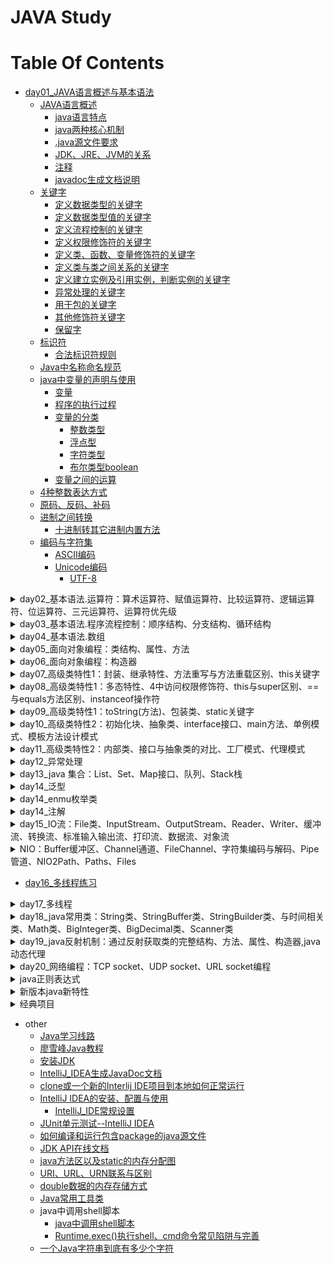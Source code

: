 JAVA Study
==

# Table Of Contents

* [day01_JAVA语言概述与基本语法](./day01/README.md "day01")
    * [JAVA语言概述](./day01/README.md#JAVA语言概述)
        * [java语言特点](./day01/README.md#java语言特点)
        * [java两种核心机制](./day01/README.md#java两种核心机制)
        * [.java源文件要求](./day01/README.md#java源文件要求)
        * [JDK、JRE、JVM的关系](./day01/README.md#JDKJREJVM的关系)
        * [注释](./day01/README.md#注释)
        * [javadoc生成文档说明](./day01/README.md#javadoc生成文档说明)
    * [关键字](./day01/README.md#关键字)
        * [定义数据类型的关键字](./day01/README.md#定义数据类型的关键字)
        * [定义数据类型值的关键字](./day01/README.md#定义数据类型值的关键字)
        * [定义流程控制的关键字](./day01/README.md#定义流程控制的关键字)
        * [定义权限修饰符的关键字](./day01/README.md#定义权限修饰符的关键字)
        * [定义类、函数、变量修饰符的关键字](./day01/README.md#定义类函数变量修饰符的关键字)
        * [定义类与类之间关系的关键字](./day01/README.md#定义类与类之间关系的关键字)
        * [定义建立实例及引用实例，判断实例的关键字](./day01/README.md#定义建立实例及引用实例判断实例的关键字)
        * [异常处理的关键字](./day01/README.md#异常处理的关键字)
        * [用于包的关键字](./day01/README.md#用于包的关键字)
        * [其他修饰符关键字](./day01/README.md#其他修饰符关键字)
        * [保留字](./day01/README.md#保留字)
    * [标识符](./day01/README.md#标识符)
        * [合法标识符规则](./day01/README.md#合法标识符规则)
    * [Java中名称命名规范](./day01/README.md#Java中名称命名规范)
    * [java中变量的声明与使用](./day01/README.md#java中变量的声明与使用)
        * [变量](./day01/README.md#变量)
        * [程序的执行过程](./day01/README.md#程序的执行过程)
        * [变量的分类](./day01/README.md#变量的分类)
            * [整数类型](./day01/README.md#整数类型)
            * [浮点型](./day01/README.md#浮点型)
            * [字符类型](./day01/README.md#字符类型)
            * [布尔类型boolean](./day01/README.md#布尔类型boolean)
        * [变量之间的运算](./day01/README.md#变量之间的运算)
    * [4种整数表达方式](./day01/README.md#4种整数表达方式)
    * [原码、反码、补码](./day01/README.md#原码反码补码)
    * [进制之间转换](./day01/README.md#进制之间转换)
        * [十进制转其它进制内置方法](./day01/README.md#十进制转其它进制内置方法)
    * [编码与字符集](./day01/README.md#编码与字符集)
        * [ASCII编码](./day01/README.md#ASCII编码)
        * [Unicode编码](./day01/README.md#Unicode编码)
            * [UTF-8](./day01/README.md#UTF-8)
</details>

<details>
<summary>day02_基本语法.运算符：算术运算符、赋值运算符、比较运算符、逻辑运算符、位运算符、三元运算符、运算符优先级</summary>

* [day02_基本语法](./day02/README.md "day02")
    * [运算符](./day02/README.md#运算符)
        * [算术运算符](./day02/README.md#算术运算)
            * [取模(取余数)：%](./day02/README.md#取模取余数)
            * [自增](./day02/README.md#自增)
            * [自减](./day02/README.md#自减)
            * [算术运算符的注意问题](./day02/README.md#算术运算符的注意问题)
            * [算术运算示例](./day02/README.md#算术运算示例)
        * [赋值运算符](./day02/README.md#赋值运算符)
        * [比较运算符](./day02/README.md#比较运算符)
        * [逻辑运算符](./day02/README.md#逻辑运算符)
            * [逻辑运算符对比示例](./day02/README.md#逻辑运算符对比示例)
        * [位运算符](./day02/README.md#位运算符)
            * [位运算符细节](./day02/README.md#位运算符细节)
            * [位运算应用例子](./day02/README.md#位运算应用例子)
        * [三元运算符](./day02/README.md#三元运算符)
        * [运算符的优先级](./day02/README.md#运算符的优先级)
    * [10进制数转成以16进制格式打印出来](./day02/README.md#10进制数转成以16进制格式打印出来)

</details>


<details>
<summary>day03_基本语法.程序流程控制：顺序结构、分支结构、循环结构</summary>

* [day03_基本语法.程序流程控制.循环结构](./day03/README.md "day03")
    * [程序流程控制](./day03/README.md#程序流程控制)
        * [结构类型](./day03/README.md#结构类型)
            * 顺序结构
            * 分支结构
            * 循环结构
    * [分支结构](./day03/README.md#分支结构)
        * [if-else](./day03/README.md#if-else)
        * [switch-case](./day03/README.md#switch-case)
            * [switch-case规则](./day03/README.md#switch-case规则)
        * [自动判断是否为闰年 示例](./day03/DateEstimationDays2.java)
    * [循环结构](./day03/README.md#循环结构)
        * [for循环](./day03/README.md#for循环)
        * [while](./day03/README.md#while)
        * [do-while](./day03/README.md#do-while)
        * [特殊流程控制break](./day03/README.md#特殊流程控制break)
            * break语句用于终止某个语句块的执行
            * [break语句出现在多层，嵌套的语句块中时，可以通过标签指明要终止的是哪一层语句块](./day03/README.md#break语句出现在多层嵌套的语句块中时可以通过标签指明要终止的是哪一层语句块)
        * [continue特殊控制](./day03/README.md#continue特殊控制)
        * [return](./day03/README.md#return)
        * [break, continue, return特殊流程控制说明](./day03/README.md#break-continue-return特殊流程控制说明)
</details>


<details>
<summary>day04_基本语法.数组</summary>

* [day04_基本语法.数组](./day04/README.md "day04")
    * [数组](./day04/README.md#数组)
    * [数组声明与初始化](./day04/README.md#数组声明与初始化)
    * [数组元素的默认值](./day04/README.md#数组元素的默认值)
    * [java数据的内存基本结构](./day04/README.md#java数据的内存基本结构)
    * [多维数组](./day04/README.md#多维数组)
        * [数组的不同书写格式](./day04/README.md#数组的不同书写格式)
        * [混合数据类型数组](./day04/README.md#混合数据类型数组)
    * [Arrays数组操作类](./day04/README.md#Arrays数组操作类)
    

</details>


<details>
<summary>day05_面向对象编程：类结构、属性、方法</summary>

* [day05_面向对象编程](./day05/README.md "day05")
    * [学习面向对象内容的三条主线](./day05/README.md#学习面向对象内容的三条主线)
    * [面向对象与面向过程](./day05/README.md#面向对象与面向过程)
    * [面向对象的思想概述](./day05/README.md#面向对象的思想概述)
    * [class类结构](./day05/README.md#class类结构)
        * [类的成员构成示例1](./day05/README.md#类的成员构成示例1)
        * [类的成员构成示例2](./day05/README.md#类的成员构成示例2)
    * [创建java自定义类](./day05/README.md#创建java自定义类)
        * [类的成员之一：属性](./day05/README.md#类的成员之一：属性)
        * [类中变量分类：成员变量与局部变量](./day05/README.md#类中变量分类成员变量与局部变量)
            * [成员变量的默认值(类变量、实例变量)](./day05/README.md#成员变量的默认值类变量实例变量)
        * [类的成员之二：方法](./day05/README.md#类的成员之二方法)
        * [对象的创建和使用](./day05/README.md#对象的创建和使用)
        * [类的访问机制](./day05/README.md#类的访问机制)
        * [方法(method)](./day05/README.md#方法method)
            * 方法的调用
        * [方法的重载](./day05/README.md#方法的重载)
        * [可变个数的形参](./day05/README.md#可变个数的形参)
    * [内存划分的结构](./day05/README.md#内存划分的结构)
    * [方法的参数传递](./day05/README.md#方法的参数传递)
    * [面向对象特征之一：封装和隐藏](./day05/README.md#面向对象特征之一封装和隐藏)
        * [信息的封装和隐藏](./day05/README.md#信息的封装和隐藏)
        

</details>

<details>
<summary>day06_面向对象编程：构造器</summary>

* [day06_面向对象编程.构造器](./day06/README.md "day06")
    * [类的成员之三：构造器(构造方法)](./day06/README.md#类的成员之三构造器构造方法)
        * [构造器的特征](./day06/README.md#构造器的特征)
        * [构造器的作用](./day06/README.md#构造器的作用)
        * [构造器语法格式](./day06/README.md#构造器语法格式)
        * [构造器规则](./day06/README.md#构造器规则)
    * [构造器重载](./day06/README.md#构造器重载)

</details>

<details>
<summary>day07_高级类特性1：封装、继承特性、方法重写与方法重载区别、this关键字</summary>

* [day07_高级类特性1](./day07/README.md "day07")
    * [关键字--this](./day07/README.md#关键字--this)
        * [this作用](./day07/README.md#this作用)
        * [this关键字使用注意事项](./day07/README.md#this关键字使用注意事项)
    * [JavaBean](./day07/README.md#JavaBean)
    * [UML图表示类方法](./day07/README.md#UML图表示类方法)
    * [关键字--package](./day07/README.md#关键字--package)
        * [package的使用](./day07/README.md#package的使用)
    * [关键字--import](./day07/README.md#关键字--import)
        * [import语句使用注意事项](./day07/README.md#import语句使用注意事项)
    * [JDK主要的包介绍](./day07/README.md#JDK主要的包介绍)
    * [面向对象特征之二：继承](./day07/README.md#面向对象特征之二继承)
        * [继承基本概念](./day07/README.md#继承基本概念)
        * [继承的作用](./day07/README.md#继承的作用)
        * [继承的规则](./day07/README.md#继承的规则)
    * [方法的重写(overrides)](./day07/README.md#方法的重写overrides)
        * [定义](./day07/README.md#定义)
        * [方法重写规则](./day07/README.md#方法重写规则)
    * [方法重写与方法重载的区别](./day07/README.md#方法重写与方法重载的区别)
</details>


<details>
<summary>day08_高级类特性1：多态特性、4中访问权限修饰符、this与super区别、==与equals方法区别、instanceof操作符</summary>

* [day08_高级类特性1](./day08/README.md "day08")
    * [四种访问权限修饰符](./day08/README.md#四种访问权限修饰符)
    * [super关键字](./day08/README.md#super关键字)
        * [调用父类的构造器](./day08/README.md#调用父类的构造器)
    * [this和super的区别](./day08/README.md#this和super的区别)
        * [super父类与子类的内存结构](./day08/README.md#super父类与子类的内存结构)
        * [子类对象实例化的过程及内存结构](./day08/README.md#子类对象实例化的过程及内存结构)
    * [面向对象特征之三：多态性](./day08/README.md#面向对象特征之三多态性)
        * [虚拟方法调用(Virtual method invocation)](./day08/README.md#虚拟方法调用Virtual-method-invocation)
        * [子类继承父类](./day08/README.md#子类继承父类)
    * [instanceof操作符](./day08/README.md#instanceof操作符)
    * [对象类型转换(Casting)](./day08/README.md#对象类型转换Casting)
    * [Object类](./day08/README.md#Object类)
        * [Object类中的主要方法](./day08/README.md#Object类中的主要方法)
    * [==操作符与equals方法](./day08/README.md#操作符与equals方法)
    

</details>


<details>
<summary>day09_高级类特性1：toString(方法)、包装类、static关键字</summary>

* [day09_高级类特性1](./day09/README.md "day09")
    * [toString()方法](./day09/README.md#toString方法)
    * [包装类(Wrapper)](./day09/README.md#包装类Wrapper)
        * [基本数据类型、包装类、String类三者之间的互转](./day09/README.md#基本数据类型包装类String类三者之间的互转)
    * [static关键字](./day09/README.md#static关键字)
        * [类属性、类方法的设计思想](./day09/README.md#类属性类方法的设计思想)
        

</details>


<details>
<summary>day10_高级类特性2：初始化块、抽象类、interface接口、main方法、单例模式、模板方法设计模式</summary>

* [day10_高级类特性2](./day10/README.md "day10")
    * [单例设计模式(Singleton)](./day10/README.md#单例设计模式Singleton)
        * [单例的实现](./day10/README.md#单例的实现)
    * [main方法](./day10/README.md#main方法)
    * [类的成员之四：初始化块](./day10/README.md#类的成员之四初始化块)
        * [代码块分类：static代码块、非satic代码块](./day10/README.md#代码块分类)
    * [final关键字](./day10/README.md#final关键字)
    * [抽象类(abstract class)](./day10/README.md#抽象类abstract-class)
    * [模板方法设计模式(TemplateMethod)](./day10/README.md#模板方法设计模式TemplateMethod)
    * [interfacer接口](./day10/README.md#interfacer接口)
        * [接口用法总结](./day10/README.md#接口用法总结)
        * [java8接口的改进](./day10/README.md#java8接口的改进)
</details>


<details>
<summary>day11_高级类特性2：内部类、接口与抽象类的对比、工厂模式、代理模式</summary>

* [day11_高级类特性2](./day11/README.md "day11")
    * [工厂方法设计模式(factory method)](./day11/README.md#工厂方法设计模式factory-method)
        * 概述
        * [应用场景](./day11/README.md#应用场景)
        * [示例](./day11/README.md#工厂方法设计模式示例)
        * [工厂方法设计总结](./day11/README.md#工厂方法设计总结)
    * [代理模式(proxy)](./day11/README.md#代理模式(proxy))
        * 概述(./day11/README.md#)
        * [示例](./day11/README.md#示例)
    * [接口和抽象类的关系](./day11/README.md#)
    * [类的成员之五：内部类](./day11/README.md#类的成员之五内部类)
        * [内部类示例](./day11/README.md#内部类示例)
    * [匿名内部类](./day11/README.md#匿名内部类)
        * [匿名内部示例](./day11/README.md#匿名内部示例)

</details>


<details>
<summary>day12_异常处理</summary>

* [day12_异常处理](./day12/README.md "day12")
    * [异常的定义](./day12/README.md#异常的定义)
        * [分类](./day12/README.md#分类)
        * Exception
        * 异常解决方法
        * [异常特点](./day12/README.md#异常特点)
        * [java异常类层次](./day12/README.md#java异常类层次)
        * [异常、错误 示例](./day12/README.md#示例)
    * [异常处理机制](./day12/README.md#异常处理机制)
        * [如何处理异常](./day12/README.md#如何处理异常)
    * [异常处理方式一：抓取异常](./day12/README.md#异常处理方式一抓取异常)
        * [注意](./day12/README.md#注意)
    * [异常处理方式二：声明抛出异常](./day12/README.md#异常处理方式二声明抛出异常)
        * [重写方法声明抛出异常的原则](./day12/README.md#重写方法声明抛出异常的原则)
    * [手动抛出异常](./day12/README.md#手动抛出异常)
    * [自定义异常类](./day12/README.md#自定义异常类)
    * [异常处理小结](./day12/README.md#异常处理小结)
        * [java异常处理模型：抓抛模型](./day12/README.md#java异常处理模型抓抛模型)
        * [异常处理5个关键字](./day12/README.md#异常处理5个关键字)
    * 其他
        * [java对象在内存中的结构](./day12/README.md#java对象在内存中的结构)
</details>


<details>
<summary>day13_java 集合：List、Set、Map接口、队列、Stack栈</summary>

* [day13_java 集合](./day13/README.md "day13")
    * [java集合概述](./day13/README.md#java集合概述)
        * [Collection接口继承树](./day13/README.md#Collection接口继承树)
        * [Map接口继承树](./day13/README.md#Map接口继承树)
    * [Collection接口](./day13/README.md#Collection接口)
        * [Collection接口方法](./day13/README.md#Collection接口方法)
        * [使用Iterator接口遍历集合元素](./day13/README.md#使用Iterator接口遍历集合元素)
        * [for增强版遍历集合元素--foreach](./day13/README.md#for增强版遍历集合元素--foreach)
    * [List接口](./day13/README.md#List接口)
        * [List接口实现类之一：ArrayList](./day13/README.md#List接口实现类之一ArrayList)
        * [List实现类之二：LinkedList](./day13/README.md#List实现类之二LinkedList)
        * [List实现类之三：Vector](./day13/README.md#List实现类之三Vector)
        * [ListIterator接口](./day13/README.md#ListIterator接口)
        * [Iterator与ListIterator主要区别](./day13/README.md#Iterator与ListIterator主要区别)
    * [Set接口](./day13/README.md#Set接口)
        * [Set要求](./day13/README.md#Set要求)
        * [Set实现类之一：HashSet](./day13/README.md#Set实现类之一HashSet)
        * [hashCode()方法](./day13/README.md#hashCode方法)
        * [Set实现类之二：LinkedHashSet](./day13/README.md#Set实现类之二LinkedHashSet)
        * [Set实现类之三：TreeSet](./day13/README.md#Set实现类之三TreeSet)
        * [Set交集、并集、差集运算](./day13/README.md#Set交集并集差集运算)
    * [Map接口](./day13/README.md#Map接口)
        * [Map常用方法](./day13/README.md#Map常用方法)
        * [Map特点](./day13/README.md#Map特点)
        * [Map接口实现类之一：HashMap](./day13/README.md#Map接口实现类之一HashMap)
            * HashMap特点
            * [Map创建对象时指定初始值](./day13/README.md#Map创建对象时指定初始值)
        * [Map接口实现类之二：LinkedHashMap](./day13/README.md#Map接口实现类之二LinkedHashMap)
        * [Map接口实现类之三：TreeMap](./day13/README.md#Map接口实现类之三TreeMap)
        * [Map接口实现类之四：Hashtable](./day13/README.md#Map接口实现类之四Hashtable)
        * [Map接口实现类之五：Properties](./day13/README.md#Map接口实现类之五Properties)
    * [操作集合的工具类：Collections, 可控制List,Set,Map等的线程安全](./day13/README.md#操作集合的工具类Collections)
    * Enumeration迭代器
    * [其他](./day13/README.md#其他)
        * [Scanner异常处理](./day13/README.md#Scanner异常处理)
        * [List中元素为对象，通过对象中的指定属性进行排序](./day13/README.md#list中元素为对象通过对象中的指定属性进行排序)
        * [List、Set、Map在创建对象时指定初始值](./day13/README.md#ListSetMap在创建对象时指定初始值)
        * [List与Set互转](./day13/README.md#List与Set互转)
        * [Array与Set互转](./day13/README.md#Array与Set互转)
    * [Queue队列](./day13/queue.md)
        * [Queue概念](./day13/queue.md#Queue概念)
        * [Queue特点](./day13/queue.md#Queue特点)
        * [Queue方法](./day13/queue.md#Queue方法)
        * [Queue示例](./day13/queue.md#Queue示例)
    * [PriorityQueue优先权队列](./day13/priority_queue.md)
        * [PriorityQueue概念](./day13/priority_queue.md#PriorityQueue概念)
        * [PriorityQueue特点](./day13/priority_queue.md#PriorityQueue特点)
        * [PriorityQueue示例](./day13/priority_queue.md#PriorityQueue示例)
    * [Deque双端队列](./day13/deque.md)
        * [Deque概念](./day13/deque.md#Deque概念)
        * [Deque特点](#Deque特点)
        * [Queue和Deque出队和入队方法比较](#Queue和Deque出队和入队方法比较)
        * [Deque示例](#Deque示例)
    * [Stack栈](./day13/stack.md)
        * [Stack概念](./day13/stack.md#Stack概念)
        * [Stack类方法](./day13/stack.md#Stack类方法)
        * [Deque代替Stack方法](./day13/stack.md#Deque代替Stack方法)
        * [Stack示例](./day13/stack.md#Stack示例)
    * [Stack、Queue遍历](./day13/src/com/java/queue/StackQueueBianli.java)
</details>


<details>
<summary>day14_泛型</summary>

* [day14_泛型](./day14/README.md "泛型")
    * [泛型概述](./day14/README.md#泛型概述)
    * [泛型的使用](./day14/README.md#泛型的使用)
    * [泛型的几个重要使用的地方](./day14/README.md#泛型的几个重要使用的地方)
    * [泛型类规则](./day14/README.md#泛型类规则)
        * 自定义泛型类示例
    * [泛型接口](./day14/README.md#泛型接口)
    * [泛型方法](./day14/README.md#泛型方法)
    * [泛型与继承的关系](./day14/README.md#泛型与继承的关系)
    * [泛型通配符](./day14/README.md#泛型通配符)
</details>


<details>
<summary>day14_enmu枚举类</summary>

* [enmu枚举类](./README/枚举类.md "enmu枚举类")
    * [枚举类入门](./README/枚举类.md#)
        * [枚举类的属性](./README/枚举类.md#枚举类的属性)
    * [自定义枚举类](./README/枚举类.md#自定义枚举类)
    * [enum枚举类与普通类的区别](./README/枚举类.md#enum枚举类与普通类的区别)
    * [常用方法](./README/枚举类.md#常用方法)
        * [enum枚举类示例](./README/枚举类.md#enum枚举类示例)
    * [枚举类实现接口](./README/枚举类.md#枚举类实现接口)
        * [实现接口的枚举类示例](./README/枚举类.md#实现接口的枚举类示例)
    * [JDK内置的枚举类示例](./day14/src/com/java/enumerate/enumerate.md)
</details>


<details>
<summary>day14_注解</summary>

* [注解](./README/注解.md "注解")
    * [注解概述](./README/注解.md#注解概述)
    * [三个常用的Annotation](./README/注解.md#三个常用的Annotation)
        * [三个基本注解的使用示例](./README/注解.md#三个基本注解的使用示例)
    * [自定义注解](./README/注解.md#自定义注解)
        * [自定义注解示例](./README/注解.md#自定义注解示例)
    * [元注解](./README/注解.md#元注解)
    * [提取Annotation信息](./README/注解.md#提取Annotation信息)
    * [内置注解源码](./README/注解.md#内置注解源码)
    * [java8注解新特性](./README/注解.md#java8注解新特性)

</details>


<details>
<summary>day15_IO流：File类、InputStream、OutputStream、Reader、Writer、缓冲流、转换流、标准输入输出流、打印流、数据流、对象流</summary>

* [day15_IO流](./day15/README.md "IO流")
    * [File类](./day15/README.md#File类)
    * [JAVA IO原理](./day15/README.md#java-io原理)
    * [流的分类](./day15/README.md#流的分类)
        * [流的抽象基类](./day15/README.md#流的抽象基类)
        * [IO流体系](./day15/README.md#IO流体系)
        * [节点流和处理流](./day15/README.md#节点流和处理流)
    * [InputStream、Reader](./day15/README.md#inputstreamreader)
    * [OutputStream、Writer](./day15/README.md#outputstreamwriter)
    * [处理流之一：缓冲流](./day15/README.md#处理流之一缓冲流)
    * [处理流之二：转换流](./day15/README.md#处理流之二转换流)
        * [InputStreamReader](./day15/README.md#InputStreamReader)
        * [OutputStreamWriter](./day15/README.md#OutputStreamWriter)
    * [字符集](./day15/README.md#字符集)
    * [字符编码、解码(字节数组与字符数组互转时才需要指定字符集)](./day15/README.md#字符编码解码字节数组与字符数组互转时才需要指定字符集)
    * [处理之三：标准输入输出流](./day15/README.md#处理之三标准输入输出流)
    * [处理流之四：打印流](./day15/README.md#处理流之四打印流)
    * [处理流之五：数据流DataInputStream、DataOutputStream](./day15/README.md#处理流之五数据流DataInputStreamDataOutputStream)
    * [处理流之六：对象流](./day15/README.md#处理流之六对象流)
        * [对象流使用注意，读取时报java.io.EOFException异常](./day15/README.md#对象流使用注意读取时报javaioEOFException异常)
        * 对象的序列化
        * 使用对象流序列化对象
    * [RandomAccessFile类,可控制可任意位置读写文件](./day15/README.md#RandomAccessFile类)
    * [流的基本应用小总结](./day15/README.md#流的基本应用小总结)
    

</details>


<details>
<summary>NIO：Buffer缓冲区、Channel通道、FileChannel、字符集编码与解码、Pipe管道、NIO2Path、Paths、Files</summary>

* [NIO](./NIO/README.md)
    * [NIO概述](./NIO/README.md#NIO概述)
    * [NIO与IO的区别](./NIO/README.md#[NIO与IO的区别])
    * [Channel通道与Buffer缓冲区](./NIO/README.md#Channel通道与Buffer缓冲区)
    * [Buffer缓冲区](./NIO/README.md#Buffer缓冲区)
        * [缓冲区的基本属性](./NIO/README.md#缓冲区的基本属性)
        * [Buffer常用方法](./NIO/README.md#Buffer常用方法)
        * [Buffer数据操作方法](./NIO/README.md#Buffer数据操作方法)
        * [直接缓冲区与非直接缓冲区](./NIO/README.md#直接缓冲区与非直接缓冲区)
        * [HeapByteBuffer与DirectByteBuffer](./NIO/README.md#HeapByteBuffer与DirectByteBuffer)
    * [Channel通道](./NIO/README.md#Channel通道)
        * [Channel接口的主要实现类](./NIO/README.md#Channel接口的主要实现类)
        * [获取通道](./NIO/README.md#获取通道)
        * [分散读取Scatter和聚集写入Gather](./NIO/README.md#分散读取Scatter和聚集写入Gather)
        * [通道之间的数据传输](./NIO/README.md#通道之间的数据传输)
    * [FileChannel常用方法](./NIO/README.md#FileChannel常用方法)
    * [非阻塞式NIO、阻塞式NIO、与阻塞式IO](./NIO/README.md#非阻塞式NIO阻塞式NIO与阻塞式IO)
        * [NIO TCP socket编程](./NIO/README.md#NIOTCPsocket编程)
        * [NIO UDP socket编程](./NIO/README.md#NIOUDPsocket编程)
        * [选择器Selector](./NIO/README.md#选择器Selector)
        * [SelectionKey](./NIO/README.md#SelectionKey)
        * [网络编程常用Channel](./NIO/README.md#网络编程常用Channel)
    * [字符集编码与解码](./NIO/README.md#字符集编码与解码)
    * [Pipe管道](./NIO/README.md#Pipe管道)
    * [NIO2 Path、Paths、Files](./NIO/README.md#NIO2PathPathsFiles)
        * [Path接口](./NIO/README.md#Path接口)
        * [Paths类](./NIO/README.md#Paths类)
        * [Files类](./NIO/README.md#Files类)
    * [自动资源管理](./NIO/README.md#自动资源管理)
</details>

* [day16_多线程练习](./day16/README.md "")


<details>
<summary>day17_多线程</summary>

* [day17_多线程](./day17/README.md "多线程")
    * [程序、进程、线程概念](./day17/README.md#程序进程线程概念)
    * [多线程使用场景](./day17/README.md#多线程使用场景)
        * 多线程的创建和启动
    * [Thread类](./day17/README.md#Thread类)
        * [创建线程(类)的两种方法](./day17/README.md#创建线程类的两种方法)
            * [继承Thread类](./day17/README.md#继承Thread类)
            * [实现Runnable接口](./day17/README.md#实现Runnable接口)
         * [继承Thread方式和实现Runnable方法的联系与区别](./day17/README.md#继承Thread方式和实现Runnable方法的联系与区别)
         * [Thread构造器](./day17/README.md#Thread构造器)
         * [Thread常用方法](./day17/README.md#Thread常用方法)
    * [线程的调度](./day17/README.md#线程的调度)
    * [线程的优先级](./day17/README.md#线程的优先级)
    * [使用多线程的优点](./day17/README.md#使用多线程的优点)
    * [线程的分类](./day17/README.md#线程的分类)
        * 守护线程
        * 用户线程
    * [线程的生命周期](./day17/README.md#线程的生命周期)
    * [线程的同步](./day17/README.md#线程的同步)
    * [synchronized线程同步使用方法](./day17/README.md#synchronized线程同步使用方法)
    * [synchronized线程同步机制的两种实现方式](./day17/README.md#synchronized线程同步机制的两种实现方式)
        * 同步代码块
        * 同步方法
    * [互斥锁](./day17/README.md#互斥锁)
    * [懒汉式单例模式线程安全问题修复](./day17/README.md#懒汉式单例模式线程安全问题修复)
    * [释放锁的操作](./day17/README.md#释放锁的操作)
    * [不会释放锁的操作](./day17/README.md#不会释放锁的操作)
    * [线程的死锁问题](./day17/README.md#线程的死锁问题)
    * [线程通信](./day17/README.md#线程通信)
        * 线程通信示例
        * 线程通信应用示例(生产者/消费者问题)
</details>


<details>
<summary>day18_java常用类：String类、StringBuffer类、StringBuilder类、与时间相关类、Math类、BigInteger类、BigDecimal类、Scanner类</summary>

* [day18_java常用类](./day18/README.md "java常用类")
    * [String类](./day18/README.md#String类)
        * 字符串的特性
        * String类的构造器
        * String方法
            * [String的hashCode()方法](./day18/README.md#String的hashCode方法)
        * 字符串与基本数据类型、包装类之间转换
        * 字符串与字节数组的相互转换
        * 字符串与字符数组的相互转换
    * [StringBuffer类](./day18/README.md#StringBuffer类)
        * 特点
        * 构造器
        * StringBuffer方法
    * [StringBuilder类](./day18/README.md#StringBuilder类)
        * String、StringBuffer、StringBuilder特点比较
    * 与时间相关的类
        * System.currentTimeMillis();
        * Date：java.util.Date、java.sql.Date
        * SimpleDateFormat
            * [SimpleDateForma的pattern字母定义](./day18/README.md#SimpleDateForma的pattern字母定义)
        * Calendar
    * [主要时间标准](./day18/README.md#主要时间标准)
    * [System类的System.currentTimeMillis()方法](./day18/README.md#system类的systemcurrenttimemillis方法)
    * [Date类](./day18/README.md#Date类)
    * [SimpleDateFormat类](./day18/README.md#SimpleDateFormat类)
        * [匹配模式的字母定义](./day18/README.md#simpledateforma的pattern字母定义)
        * [根据指定格式 日期时间对象与字符串互转](./day18/src/com/java/www/SimpleDateFormatTest.java)
    * [Calendar类](./day18/README.md#Calendar类)
        * [Calendar类使用注意](./day18/README.md#Calendar类使用注意)
    * [Math类](./day18/README.md#Math类)
    * [BigInteger类](./day18/README.md#BigInteger类)
    * [BigDecimal类](./day18/README.md#BigDecimal类)
        * [float、double类型数据计算时精度丢失避免方法](./day18/README.md#floatdouble类型数据计算时精度丢失避免方法)
    * [Scanner类](./day18/README.md#Scanner类)
        * [Scanner类](./day18/README.md#next与nextLine区别)
</details>


<details>
<summary>day19_java反射机制：通过反射获取类的完整结构、方法、属性、构造器,java动态代理</summary>

* [day19_java反射机制](./day19/README.md "java反射机制")
    * [java reflection](./day19/README.md#java-reflection)
        * 反射机制提供的功能
        * 反射相关的主要API
        * Class类主要方法
        * 反射示例
        * 获取类的Class实例的4种方法
        * 示例
    * [JAVA类加载过程](./day19/README.md#JAVA类加载过程)
        * ClassLoader
        *  类加载器一个主要方法
    * [通过反射调用类的完整结构](./day19/README.md#通过反射调用类的完整结构)
        * 获取实现的接口
        * 获取所继承的父类
        * 获取全部的构造器
        * 获取全部的方法
        * 获取全部的属性(Field)
        * 获取注解(Annotation)
        * 泛型相关
        * 获取类所在的包
        * 获取内部类
        * 数字形式修饰符转String修饰符
        * 示例
    * [通过反射调用类中指定的方法、属性、构造器](./day19/README.md#通过反射调用类中指定的方法属性构造器)
        * 调用指定的方法
        * 调用指定的属性
        * 调用指定的构造器
    * [遍历打印指定类的成员（属性变量、构造器、方法）](./day19/README.md#遍历指定类的成员属性变量构造器方法)
    * [JAVA动态代理](./day19/README.md#JAVA动态代理)
        * 静态代理示例
        * 动态代理示例
    * [动态代理与AOP(Aspect Orient Programming面向切面编程)](./day19/README.md#动态代理与aopaspect-orient-programming面向切面编程)
        * AOP代理示例
    
        

</details>


<details>
<summary>day20_网络编程：TCP socket、UDP socket、URL socket编程</summary>

* [day20_网络编程](./day20/README.md "网络编程")
    * [网络编程概述](./day20/README.md#网络编程概述)
    * [通讯要素](./day20/README.md#网络基础)
        * IP和端口
            * InetAddress类(IP地址)、InetSocketAddress(IP、端口)
        * 网络通信协议
    * [TCP socket网络编程](./day20/README.md#基于Socket的TCP编程)
        * ServerSocket类
        * Socket类
        * [TCP socket、WebServer示例](./day20/README.md#TCP-socket示例)
    * [UDP socket网络编程](./day20/README.md#基于socket的UDP编程)
        * DatagramSocket类
        * DatagramPacket类
    * [URL socket网络编程](./day20/README.md#URL编程)
        * URL类
        * URLConnection类
        * HttpURLConnection类
    * [小结](./day20/README.md#小结)
    * [其他](./day20/README.md#其他)
        * [java lambda表达式](./day20/README.md#java-lambda表达式)
        * [InputStream判断数据已经读取结束的解决方法](./day20/README.md#InputStream判断数据已经读取结束的解决方法)

</details>


<details>
<summary>java正则表达式</summary>

* java正则表达式
    * [正则表达式概述](./regex/README.md#正则表达式例子)
    * [java regex正则](./regex/README.md#javaregex正则)
        * [java.util.regex包结构](./regex/README.md#javautilregex包结构)
        * [Pattern类](./regex/README.md#Pattern类)
            * [Pattern类主要方法](./regex/README.md#Pattern类主要方法)
        * [Matcher类](./regex/README.md#Matcher类)
            * [Matcher类主要方法](./regex/README.md#Matcher类主要方法)
        * [java正则示例](./regex/README.md#java正则示例)
        * [PatternSyntaxException异常类的方法](./regex/README.md#PatternSyntaxException异常类的方法)

</details>


<details>
<summary>新版本java新特性</summary>

<details>
<summary>java 8新特性</summary>

* [java 8新特性](./jdk8/README.md)
    * [本章内容](./jdk8/README.md#本章内容)
    * [Java8新特性简介](./jdk8/README.md#Java8新特性简介)
    * [Stream的并行流与串行流](./jdk8/README.md#Stream的并行流与串行流)
    * [Lambda表达式](./jdk8/README.md#Lambda表达式)
        * [Lambda表达式格式](./jdk8/README.md#Lambda表达式格式)
        * [Lambda表达式的本质](./jdk8/README.md#Lambda表达式的本质)
        * [Lambda表达式的6种语法格式](./jdk8/README.md#Lambda表达式的6种语法格式)
    * [函数式(Functional)接口](./jdk8/README.md#函数式Functional接口)
        * [java内置的函数式接口](./jdk8/README.md#java内置的函数式接口)
    * [方法引用](./jdk8/README.md#方法引用)
        * [方法引用的本质](./jdk8/README.md#方法引用的本质)
        * [方法引用三中使用情况](./jdk8/README.md#方法引用三中使用情况)
        * [方法引用示例](./jdk8/README.md#方法引用示例)
    * [构造器引用](./jdk8/README.md#构造器引用)
        * [数组引用](./jdk8/README.md#数组引用)
        * [构造器引用示例](./jdk8/README.md#构造器引用示例)
    * [Stream API](./jdk8/README.md#Stream-API)
        * [Stream与Collection集合区别](./jdk8/README.md#Stream与Collection集合区别)
        * [Stream特点](./jdk8/README.md#Stream特点)
        * [Stream执行流程](./jdk8/README.md#Stream执行流程)
        * [Stream实例化的几种方式](./jdk8/README.md#Stream实例化的几种方式)
        * [顺序流与并行流的互转](./jdk8/README.md#顺序流与并行流的互转)
        * [Stream实例化示例](./jdk8/README.md#Stream实例化示例)
        * [Stream接口的中间操作](./jdk8/README.md#Stream接口的中间操作)
        * [Stream接口的终止操作](./jdk8/README.md#Stream接口的终止操作)
        * [Collectors类](./jdk8/README.md#Collectors类)
    * [Optional类](./jdk8/README.md#Optional类)
        * [Optional方法](./jdk8/README.md#Optional方法)
        * [Optional示例](./jdk8/README.md#Optional示例)
    * [java8注解新特性](./jdk8/README.md#java8注解新特性)
        * [java8注解新特性示例](./jdk8/README.md#java8注解新特性示例)
    * [java8接口的改进，新增默认方法、静态方法](./jdk8/README.md#java8接口的改进)
        * [接口中默认方法的"类优先"原则](./jdk8/README.md#接口中默认方法的类优先原则)
    * [新的时间API](./jdk8/README.md#新的时间API)
        * [新的时间类包结构](./jdk8/README.md#新的时间类包结构)
        * [LocalDate、LocalTime、LocalDateTime](./jdk8/README.md#LocalDateLocalTimeLocalDateTime)
        * [LocalDateTime类](./jdk8/README.md#LocalDateTime类)
            * [LocalDateTime方法使用示例、时间格式化与解析](./jdk8/README.md#LocalDateTime方法使用示例)
        * [DateTimeFormatter格式化或解析日期、日间](./jdk8/README.md#DateTimeFormatter格式化或解析日期日间)
        * [java.util.Date与LocalDateTime,LocalDate互转](./jdk8/README.md#Date与LocalDateTime互转)
        * [java.sql.Date、java.sql.Time、java.sql.Timestamp与LocalDate、LocalTime、LocalDateTime互转](./jdk8/src/com/java/time/timeConvert.java)
        * [Instant瞬时](./jdk8/README.md#Instant瞬时)
            * [Instant与LocalDateTime互转](./jdk8/README.md#Instant与LocalDateTime互转)
        * [其他时间API](./jdk8/README.md#其他时间API)
            * ChronoUnit计算两LocalDateTime、LocalDate、LocalTime差值(时分秒日月年等任选)
            * Duration计算两LocalDateTime、LocalTime的差值(秒、纳秒)
            * ...
    * [ArrayList在java7和java8上的异同](./jdk8/README.md#ArrayList在java7和java8上的异同)
    * [HashMap在java7和java8的实现原理](./jdk8/README.md#HashMap在java7和java8的实现原理)
    * [Set结构](./jdk8/README.md#Set结构)
</details>

<details>
<summary>java 9新特性</summary>

* [java 9新特性](./java9_features/README.md)
    * [本章内容](./java9_features/README.md#本章内容)
    * [新特性概览](./java9_features/README.md#本章内容)
    * [JDK和JRE的改变](./java9_features/README.md#JDK和JRE的改变)
    * [模块化系统](./java9_features/README.md#模块化系统)
        * [模块使用示例](./java9_features/README.md#模块使用示例)
    * [REPL工具:jShell](./java9_features/README.md#REPL工具jShell)
        * [jShell使用示例](./java9_features/README.md#jShell使用示例)
    * [多版本兼容jar包](./java9_features/README.md#多版本兼容jar包)
    * [接口的改进，新增私有方法](./java9_features/README.md#接口的改进)
    * [抽象类、接口异同](./java9_features/README.md#抽象类接口异同)
    * [钻石操作符升级](./java9_features/README.md#钻石操作符升级)
    * [try语句的改进](./java9_features/README.md#try语句的改进)
    * [下划线变量使用限制](./java9_features/README.md#下划线变量使用限制)
    * [String,StringBuffer,StringBuild存储结构变化](./java9_features/README.md#StringStringBufferStringBuild存储结构变化)
    * [集合工厂方法:快速创建只读集合](./java9_features/README.md#集合工厂方法:快速创建只读集合)
    * [增强的Stream API](./java9_features/README.md#增强的StreamAPI)
    * [增强Optaional类](./java9_features/README.md#增强Optaional类)
    * [多分辨率图像API](./java9_features/README.md#多分辨率图像API)
    * [全新的Http客户端接口HttpClient](./java9_features/README.md#全新的Http客户端接口HttpClient)
    * [其他特性](./java9_features/README.md#)
        * Deprecated的相关API
        * 智能Java编译工具
        * 统一的JVM日志系统
        * javadoc的HTML 5支持
        * Javascript引擎升级为Nashorn
        * java的动态编译器
        * java的动态编译器

</details>
    
<details>
<summary>java 10新特性</summary>

* [java 10新特性](./java10_features/README.md)
    * [局部变量类型推断](./java10_features/README.md#局部变量类型推断)
        * [适用情况](./java10_features/README.md#适用情况)
            * 局部变量的初始化
            * forEach增添循环
            * for遍历
        * [不适用情况](./java10_features/README.md#)
            * 变量初始值为null
            * lambda表达式
            * 方法引用中
            * 为数组静态初始化
            * 没有初始化的局部变量声明
            * 方法的返回类型
            * 方法的参数类型
            * 构造器的参数类型
            * 字段属性
            * catch块中的异常类型
        * [局部变量类型推断原理](./java10_features/README.md#局部变量类型推断原理)
    * [集合新增创建不可变集合的方法](./java10_features/README.md#集合新增创建不可变集合的方法)
</details>

<details>
<summary>java 11新特性</summary>

* [java 11新特性](./java11_features/README.md)
    * [String类新增方法](./java11_features/README.md#String类新增方法)
        * [String类新增方法示例](./java11_features/README.md#String类新增方法示例)
    * [Optional类新增方法](./java11_features/README.md#Optional类新增方法)
    * [局部变量类型推断升级](./java11_features/README.md#局部变量类型推断升级)
    * [HttpClient增强](./java11_features/README.md#HttpClient增强)
    * [更简单的编译运行程序](./java11_features/README.md#更简单的编译运行程序)
    * [其他特性](./java11_features/README.md#其他特性)  
</details>

<details>
<summary>java 12新特性</summary>

* [java 12新特性](./java12_features/README.md)
    * [新特性官方介绍](./java12_features/README.md)
    * 新增Shenandoah低暂停时间垃圾回收器算法(实验性功能)
    * 添加一个基本的microbenchmark套件
    * 增强switch表达式(预览功能)
    * 引入JVM常量API
    * 只保留一个64位AARCH64端口
    * 64位平台上使用默认CDS存档
    * 增强G1垃圾回收器，可中止混合集合
    * 增强G1垃圾回收器，使其能自动返回未用堆内存给操作系统
    * 添加一个基本的microbenchmark套件  
</details>


<details>
<summary>java 13新特性</summary>

* [java 13新特性](./java13_features/README.md)
    * 新特性官方说明
    * 动态CDS归档
    * 增强ZGC垃圾回收器，不提交未使用的内存
    * 重新实现Socket API
    * 增强switch表达式(预览功能)
    * 文本块(预览功能)
</details> 
</details>


<details>
<summary>经典项目</summary>

* 经典项目
    * [家庭记账软件](./project01/README.md)
    * [客户信息管理系统](./project02/README.md)
    * Bank管理系统
        * [Bank01](./Bank01/README.md)
        * [Bank02](./Bank02/README.md)
        * [Bank03](./Bank03/README.md)
        * [Bank04](./Bank04/README.md)
        * [Bank05](./Bank05/README.md)
        * [Bank06](./Bank06/README.md)
        * [Bank07](./Bank07/README.md)
        * [Bank08](./Bank08/README.md)
      
    * 开发团队调度软件
        * [开发团队调度软件_参考版](./project03_sample/README.md)
        * [开发团队调度软件_改进版](./project03/README.md)
    * [考试管理系统软件](./project04/README.md)
</details>

* other
    * [Java学习线路](./README/java学习线路_ok.md)
    * [廖雪峰Java教程](https://www.liaoxuefeng.com/wiki/1252599548343744)
    * [安装JDK](./README/install_JDK.md "安装JDK")  
    * [IntelliJ_IDEA生成JavaDoc文档](./README/IntelliJ_IDEA生成JavaDoc文档.md)
    * [clone或一个新的Interlij IDE项目到本地如何正常运行](README/Intellij_IDE_open_new_clone_project.md "clone或一个新的Interlij IDE项目到本地如何正常运行")
    * [IntelliJ IDEA的安装、配置与使用](README/images/other/IntelliJ_IDEA的安装、配置与使用.pdf)
        * [IntelliJ_IDE常规设置](./README/IntelliJ_IDE设置.md)
    * [JUnit单元测试--IntelliJ IDEA](./README/JUnit_IntelliJ_IDEA.md)
    * [如何编译和运行包含package的java源文件](./README/Compile_and_run_a_contain_package.md)
    * [JDK API在线文档](./README/java_resources.md)
    * [java方法区以及static的内存分配图](./README/java方法区以及static的内存分配图.md)
    * [URI、URL、URN联系与区别](./README/URI_URL_URN.md)
    * [double数据的内存存储方式](./README/double数据的内存存储方式.md)
    * [Java常用工具类](./README/Java常用工具类.md)
    * java中调用shell脚本
        * [java中调用shell脚本](./README/java中调用shell脚本/java中调用shell脚本.md)
        * [Runtime.exec()执行shell、cmd命令常见陷阱与完善](./README/java中调用shell脚本/Runtime.exec()执行shell、cmd命令常见陷阱与完善.md)
    * [一个Java字符串到底有多少个字符](README/一个Java字符串到底有多少个字符.md)